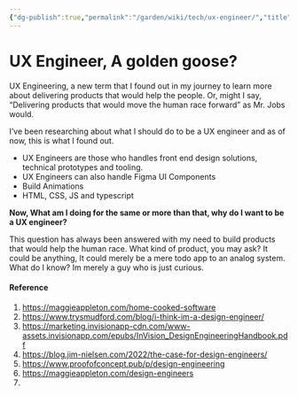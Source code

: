 ```yaml
---
{"dg-publish":true,"permalink":"/garden/wiki/tech/ux-engineer/","title":"UX Engineering, A golden goose?","tags":["thoughts","design"]}
---
```



# UX Engineer, A golden goose?

UX Engineering, a new term that I found out in my journey to learn more about delivering products that would help the people. Or, might I say, “Delivering products that would move the human race forward” as Mr. Jobs would.

I’ve been researching about what I should do to be a UX engineer and as of now, this is what I found out.

- UX Engineers are those who handles front end design solutions, technical prototypes and tooling.
- UX Engineers can also handle Figma UI Components
- Build Animations
- HTML, CSS, JS and typescript

**Now, What am I doing for the same or more than that, why do I want to be a UX engineer?**

This question has always been answered with my need to build products that would help the human race. What kind of product, you may ask? It could be anything, It could merely be a mere todo app to an analog system. What do I know? Im merely a guy who is just curious.


#### Reference
1. https://maggieappleton.com/home-cooked-software
2. https://www.trysmudford.com/blog/i-think-im-a-design-engineer/
3. https://marketing.invisionapp-cdn.com/www-assets.invisionapp.com/epubs/InVision_DesignEngineeringHandbook.pdf
4. https://blog.jim-nielsen.com/2022/the-case-for-design-engineers/
5. https://www.proofofconcept.pub/p/design-engineering
6. https://maggieappleton.com/design-engineers
7. 
